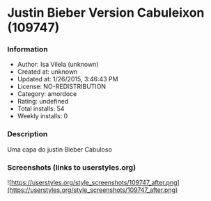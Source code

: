 # Justin Bieber Version Cabuleixon (109747)

### Information
- Author: Isa Vilela (unknown)
- Created at: unknown
- Updated at: 1/26/2015, 3:46:43 PM
- License: NO-REDISTRIBUTION
- Category: amordoce
- Rating: undefined
- Total installs: 54
- Weekly installs: 0


### Description
Uma capa do justin Bieber Cabuloso


### Screenshots (links to userstyles.org)
![https://userstyles.org/style_screenshots/109747_after.png](https://userstyles.org/style_screenshots/109747_after.png)



